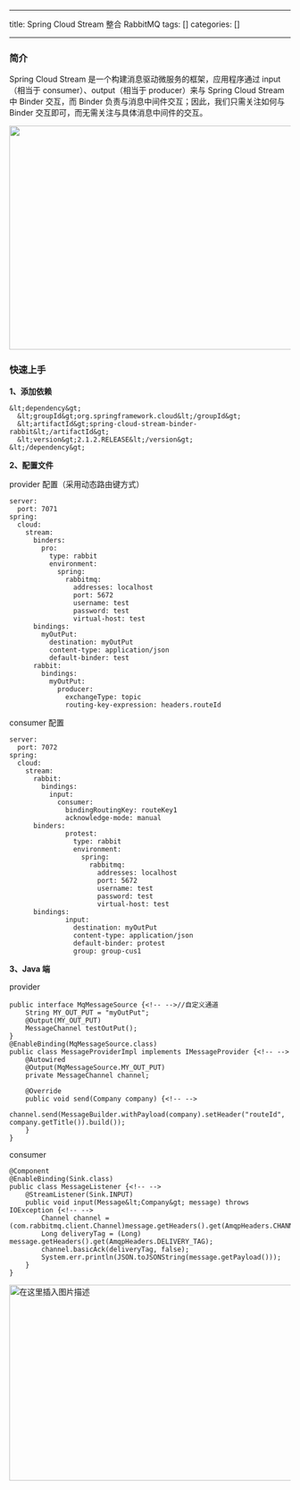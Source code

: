 
--- 
title:  Spring Cloud Stream 整合 RabbitMQ 
tags: []
categories: [] 

---
### 简介

Spring Cloud Stream 是一个构建消息驱动微服务的框架，应用程序通过 input（相当于 consumer）、output（相当于 producer）来与 Spring Cloud Stream 中 Binder 交互，而 Binder 负责与消息中间件交互；因此，我们只需关注如何与 Binder 交互即可，而无需关注与具体消息中间件的交互。

<img src="https://img-blog.csdnimg.cn/20190930073605928.png#pic_center" alt="" width="550" height="400">

### 快速上手

**1、添加依赖**

```
&lt;dependency&gt;
  &lt;groupId&gt;org.springframework.cloud&lt;/groupId&gt;
  &lt;artifactId&gt;spring-cloud-stream-binder-rabbit&lt;/artifactId&gt;
  &lt;version&gt;2.1.2.RELEASE&lt;/version&gt;
&lt;/dependency&gt;

```

**2、配置文件**

provider 配置（采用动态路由键方式）

```
server:
  port: 7071
spring:
  cloud:
    stream:
      binders:
        pro:
          type: rabbit
          environment:
            spring:
              rabbitmq:
                addresses: localhost
                port: 5672
                username: test
                password: test
                virtual-host: test
      bindings:
        myOutPut:
          destination: myOutPut
          content-type: application/json
          default-binder: test
      rabbit:
        bindings:
          myOutPut:
            producer:
              exchangeType: topic
              routing-key-expression: headers.routeId

```

consumer 配置

```
server:
  port: 7072
spring:
  cloud:
    stream:
      rabbit:
        bindings:
          input:
            consumer:
              bindingRoutingKey: routeKey1
              acknowledge-mode: manual
      binders:
              protest:
                type: rabbit
                environment:
                  spring:
                    rabbitmq:
                      addresses: localhost
                      port: 5672
                      username: test
                      password: test
                      virtual-host: test
      bindings:
              input:
                destination: myOutPut
                content-type: application/json
                default-binder: protest
                group: group-cus1

```

**3、Java 端**

provider

```
public interface MqMessageSource {<!-- -->//自定义通道
    String MY_OUT_PUT = "myOutPut";
    @Output(MY_OUT_PUT)
    MessageChannel testOutPut();
}
@EnableBinding(MqMessageSource.class)
public class MessageProviderImpl implements IMessageProvider {<!-- -->
    @Autowired
    @Output(MqMessageSource.MY_OUT_PUT)
    private MessageChannel channel;

    @Override
    public void send(Company company) {<!-- -->
        channel.send(MessageBuilder.withPayload(company).setHeader("routeId", company.getTitle()).build());
    }
}

```

consumer

```
@Component
@EnableBinding(Sink.class)
public class MessageListener {<!-- -->
    @StreamListener(Sink.INPUT)
    public void input(Message&lt;Company&gt; message) throws IOException {<!-- -->
        Channel channel = (com.rabbitmq.client.Channel)message.getHeaders().get(AmqpHeaders.CHANNEL);
        Long deliveryTag = (Long) message.getHeaders().get(AmqpHeaders.DELIVERY_TAG);
        channel.basicAck(deliveryTag, false);
        System.err.println(JSON.toJSONString(message.getPayload()));
    }
}

```

<img src="https://img-blog.csdnimg.cn/20191007101439261.JPG#pic_center" alt="在这里插入图片描述" width="600" height="350">
